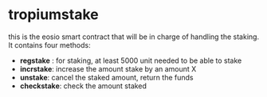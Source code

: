 # tropiumstake

this is the eosio smart contract that will be in charge of handling the staking.
It contains four methods:
* __regstake__ : for staking, at least 5000 unit needed to be able to stake
* __incrstake__: increase the amount stake by an amount X
* __unstake__: cancel the staked amount, return the funds
* __checkstake__: check the amount staked
